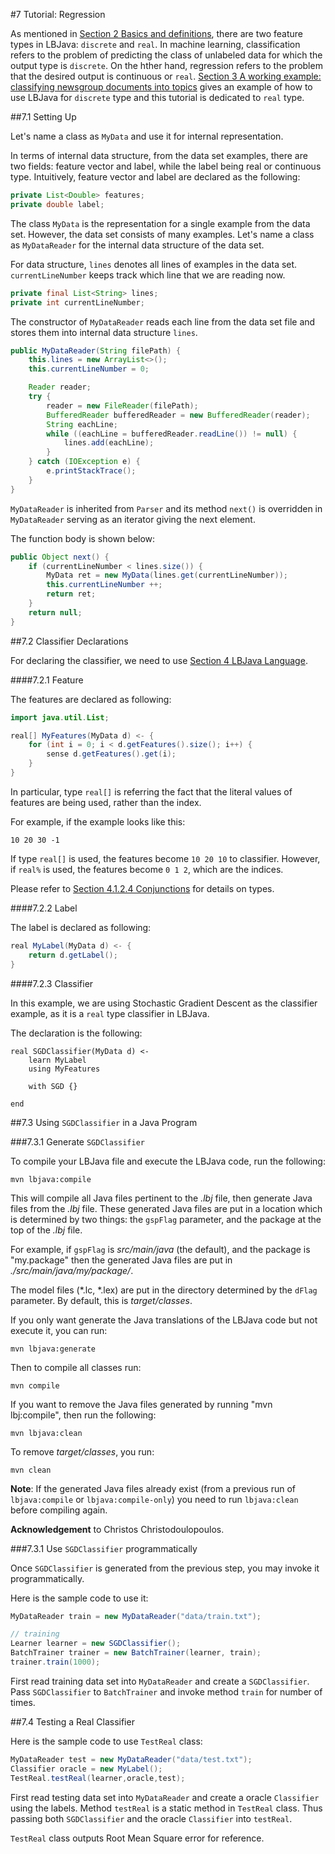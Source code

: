 #7 Tutorial: Regression

As mentioned in [Section 2 Basics and definitions](DEFINITION.md#feature), there are two feature types in LBJava: `discrete` and `real`. In machine learning, classification refers to the problem of predicting the class of unlabeled data for which the output type is `discrete`. On the hther hand, regression refers to the problem that the desired output is continuous or `real`. [Section 3 A working example: classifying newsgroup documents into topics](20NEWSGROUP.md) gives an example of how to use LBJava for `discrete` type and this tutorial is dedicated to `real` type.

##7.1 Setting Up

Let's name a class as `MyData` and use it for internal representation.

In terms of internal data structure, from the data set examples, there are two fields: feature vector and label, while the label being real or continuous type. Intuitively, feature vector and label are declared as the following:

```java
private List<Double> features;
private double label;
```

The class `MyData` is the representation for a single example from the data set. However, the data set consists of many examples. Let's name a class as `MyDataReader` for the internal data structure of the data set.

For data structure, `lines` denotes all lines of examples in the data set. `currentLineNumber` keeps track which line that we are reading now.

```java
private final List<String> lines;
private int currentLineNumber;
```

The constructor of `MyDataReader` reads each line from the data set file and stores them into internal data structure `lines`.

```java
public MyDataReader(String filePath) {
    this.lines = new ArrayList<>();
    this.currentLineNumber = 0;

    Reader reader;
    try {
        reader = new FileReader(filePath);
        BufferedReader bufferedReader = new BufferedReader(reader);
        String eachLine;
        while ((eachLine = bufferedReader.readLine()) != null) {
            lines.add(eachLine);
        }
    } catch (IOException e) {
        e.printStackTrace();
    }
}
```

`MyDataReader` is inherited from `Parser` and its method `next()` is overridden in `MyDataReader` serving as an iterator giving the next element.

The function body is shown below:

```java
public Object next() {
    if (currentLineNumber < lines.size()) {
        MyData ret = new MyData(lines.get(currentLineNumber));
        this.currentLineNumber ++;
        return ret;
    }
    return null;
}
```



##7.2 Classifier Declarations

For declaring the classifier, we need to use [Section 4 LBJava Language](LBJLANGUAGE.md).

####7.2.1 Feature

The features are declared as following:

```java
import java.util.List;

real[] MyFeatures(MyData d) <- {
    for (int i = 0; i < d.getFeatures().size(); i++) {
        sense d.getFeatures().get(i);
    }
}

```

In particular, type `real[]` is referring the fact that the literal values of features are being used, rather than the index.

For example, if the example looks like this:

```
10 20 30 -1
```

If type `real[]` is used, the features become `10 20 10` to classifier. However, if `real%` is used, the features become `0 1 2`, which are the indices.

Please refer to [Section 4.1.2.4 Conjunctions](LBJLANGUAGE.md) for details on types.

####7.2.2 Label

The label is declared as following:

```java
real MyLabel(MyData d) <- {
    return d.getLabel();
}
```
####7.2.3 Classifier

In this example, we are using Stochastic Gradient Descent as the classifier example, as it is a `real` type classifier in LBJava.

The declaration is the following:

```
real SGDClassifier(MyData d) <-
    learn MyLabel
    using MyFeatures

    with SGD {}

end
```

##7.3 Using `SGDClassifier` in a Java Program

###7.3.1 Generate `SGDClassifier`

To compile your LBJava file and execute the LBJava code, run the following:

```
mvn lbjava:compile
```

This will compile all Java files pertinent to the _.lbj_ file, then generate Java
files from the _.lbj_ file. These generated Java files are put in a location which is
determined by two things: the `gspFlag` parameter, and the package at the top of the _.lbj_ file.

For example, if `gspFlag` is _src/main/java_ (the default), and the package is "my.package" then the
generated Java files are put in _./src/main/java/my/package/_.
   
The model files (*.lc, *.lex) are put in the directory determined by the `dFlag` parameter.
By default, this is _target/classes_.

If you only want generate the Java translations of the LBJava code but not execute it, you can run:

```
mvn lbjava:generate
```
Then to compile all classes run:

```
mvn compile
```
If you want to remove the Java files generated by running "mvn lbj:compile", then run the following:

```
mvn lbjava:clean
```

To remove _target/classes_, you run:

```
mvn clean
```

**Note**: If the generated Java files already exist (from a previous run of `lbjava:compile`
or `lbjava:compile-only`) you need to run `lbjava:clean` before compiling again.

**Acknowledgement** to Christos Christodoulopoulos.

###7.3.1 Use `SGDClassifier` programmatically

Once `SGDClassifier` is generated from the previous step, you may invoke it programmatically.

Here is the sample code to use it:

```java
MyDataReader train = new MyDataReader("data/train.txt");

// training
Learner learner = new SGDClassifier();
BatchTrainer trainer = new BatchTrainer(learner, train);
trainer.train(1000);

```

First read training data set into `MyDataReader` and create a `SGDClassifier`.
Pass `SGDClassifier` to `BatchTrainer` and invoke method `train` for number of times.

##7.4 Testing a Real Classifier

Here is the sample code to use `TestReal` class:

```java
MyDataReader test = new MyDataReader("data/test.txt");
Classifier oracle = new MyLabel();
TestReal.testReal(learner,oracle,test);
```

First read testing data set into `MyDataReader` and create a oracle `Classifier` using the labels.
Method `testReal` is a static method in `TestReal` class. Thus passing both `SGDClassifier` and the oracle `Classifier` into `testReal`.

`TestReal` class outputs Root Mean Square error for reference.
